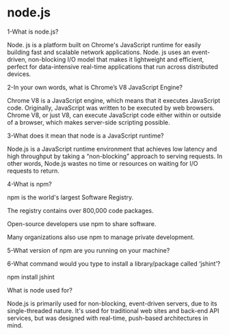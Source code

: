 # node.js

1-What is node.js?

Node. js is a platform built on Chrome's JavaScript runtime for easily building fast and scalable network applications. Node. js uses an event-driven, non-blocking I/O model that makes it lightweight and efficient, perfect for data-intensive real-time applications that run across distributed devices.


2-In your own words, what is Chrome’s V8 JavaScript Engine?

Chrome V8 is a JavaScript engine, which means that it executes JavaScript code. Originally, JavaScript was written to be executed by web browsers. Chrome V8, or just V8, can execute JavaScript code either within or outside of a browser, which makes server-side scripting possible.



3-What does it mean that node is a JavaScript runtime?

   Node.js is a JavaScript runtime environment that achieves low latency and high throughput by taking a “non-blocking” approach to serving requests. In other words, Node.js wastes no time or resources on waiting for I/O requests to return.


4-What is npm?

npm is the world's largest Software Registry.

The registry contains over 800,000 code packages.

Open-source developers use npm to share software.

Many organizations also use npm to manage private development.






5-What version of npm are you running on your machine?

6-What command would you type to install a library/package called ‘jshint’?

npm install jshint

What is node used for?

Node.js is primarily used for non-blocking, event-driven servers, due to its single-threaded nature. It's used for traditional web sites and back-end API services, but was designed with real-time, push-based architectures in mind.